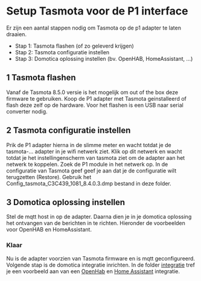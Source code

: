 # Setup Tasmota voor de P1 interface
Er zijn een aantal stappen nodig om Tasmota op de p1 adapter te laten draaien.
- Stap 1: Tasmota flashen (of zo geleverd krijgen)
- Stap 2: Tasmota configuratie instellen
- Stap 3: Domotica oplossing instellen (bv. OpenHAB, HomeAssistant, ...)

## 1 Tasmota flashen
Vanaf de Tasmota 8.5.0 versie is het mogelijk om out of the box deze firmware te gebruiken. Koop de P1 adapter met Tasmota geinstalleerd of flash deze zelf op de hardware. Voor het flashen is een USB naar serial converter nodig.

## 2 Tasmota configuratie instellen
Prik de P1 adapter hierna in de slimme meter en wacht totdat je de tasmota-... adapter in je wifi netwerk ziet.
Klik op dit netwerk en wacht totdat je het instellingenscherm van tasmota ziet om de adapter aan het netwerk te koppelen.
Zoek de P1 module in het netwerk op.
In de configuratie van Tasmota geef geef je aan dat je de configuratie wilt terugzetten (Restore).
Gebruik het Config_tasmota_C3C439_1081_8.4.0.3.dmp bestand in deze folder.

## 3 Domotica oplossing instellen 
Stel de mqtt host in op de adapter.
Daarna dien je in je domotica oplossing het ontvangen van de berichten in te richten. Hieronder de voorbeelden voor OpenHAB en HomeAssistant.

### Klaar
Nu is de adapter voorzien van Tasmota firmware en is mqtt geconfigureerd. Volgende stap is de domotica integratie inrichten. In de folder [integratie](../../integratie) tref je een voorbeeld aan van een [OpenHab](../../integratie/openhab/README.md) en [Home Assistant](../../integratie/home_assistant/README.md) integratie.